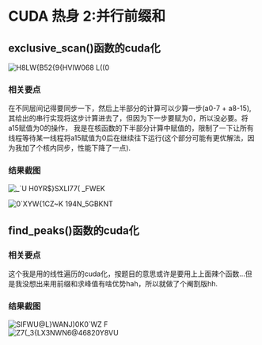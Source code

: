 # CUDA 热身 2:并行前缀和  
## exclusive_scan()函数的cuda化  
![H8LW{B52{9{HVIW068 L((0](https://user-images.githubusercontent.com/97599487/198812347-3a53a5bb-a8d2-4885-a5c0-b2d5cc64cbfe.png)  
### 相关要点
  在不同层间记得要同步一下，然后上半部分的计算可以少算一步(a0-7 + a8-15),其给出的串行实现将这步计算进去了，但因为下一步要赋为0，所以没必要。将a15赋值为0的操作，
我是在核函数的下半部分计算中赋值的，限制了一下让所有线程等待某一线程将a15赋值为0后在继续往下运行(这个部分可能有更优解法，因为我加了个核内同步，性能下降了一点).  
### 结果截图
![_`U H0YR$}SXLI77( _FWEK](https://user-images.githubusercontent.com/97599487/198812638-e27b3944-f9fb-4f78-b451-165b01017e5e.png)  

![0`XYW{1CZ~K 194N_5GBKNT](https://user-images.githubusercontent.com/97599487/198812670-1df4631f-07b3-40af-8aec-1f319e2a414b.png)


## find_peaks()函数的cuda化  
### 相关要点
这个我是用的线性遍历的cuda化，按题目的意思或许是要用上上面辣个函数...但是我没想出来用前缀和求峰值有啥优势hah，所以就做了个阉割版hh.

### 结果截图
![`SIFWU@L}WANJ)0K`0`WZ F](https://user-images.githubusercontent.com/97599487/198812754-b8409b2c-92ea-4a3a-a045-f987e7b6036f.png)  
![Z7(_3{LX3NWN6@46820Y8VU](https://user-images.githubusercontent.com/97599487/198812756-9d71f684-34f9-42d6-a9b3-6e7634deb46c.png)
